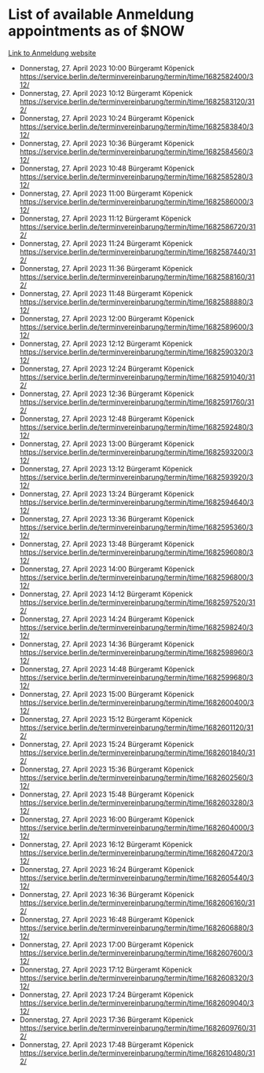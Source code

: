 # List of available Anmeldung appointments as of $NOW
[Link to Anmeldung website](https://service.berlin.de/terminvereinbarung/termin/tag.php?termin=1&anliegen[]=120686&dienstleisterlist=122210,122217,327316,122219,327312,122227,327314,122231,327346,122243,327348,122254,122252,329742,122260,329745,122262,329748,122271,327278,122273,327274,122277,327276,330436,122280,327294,122282,327290,122284,327292,122291,327270,122285,327266,122286,327264,122296,327268,150230,329760,122297,327286,122294,327284,122312,329763,122314,329775,122304,327330,122311,327334,122309,327332,317869,122281,327352,122279,329772,122283,122276,327324,122274,327326,122267,329766,122246,327318,122251,327320,122257,327322,122208,327298,122226,327300&herkunft=http%3A%2F%2Fservice.berlin.de%2Fdienstleistung%2F120686%2F)
- Donnerstag, 27. April 2023 10:00 Bürgeramt Köpenick https://service.berlin.de/terminvereinbarung/termin/time/1682582400/312/
- Donnerstag, 27. April 2023 10:12 Bürgeramt Köpenick https://service.berlin.de/terminvereinbarung/termin/time/1682583120/312/
- Donnerstag, 27. April 2023 10:24 Bürgeramt Köpenick https://service.berlin.de/terminvereinbarung/termin/time/1682583840/312/
- Donnerstag, 27. April 2023 10:36 Bürgeramt Köpenick https://service.berlin.de/terminvereinbarung/termin/time/1682584560/312/
- Donnerstag, 27. April 2023 10:48 Bürgeramt Köpenick https://service.berlin.de/terminvereinbarung/termin/time/1682585280/312/
- Donnerstag, 27. April 2023 11:00 Bürgeramt Köpenick https://service.berlin.de/terminvereinbarung/termin/time/1682586000/312/
- Donnerstag, 27. April 2023 11:12 Bürgeramt Köpenick https://service.berlin.de/terminvereinbarung/termin/time/1682586720/312/
- Donnerstag, 27. April 2023 11:24 Bürgeramt Köpenick https://service.berlin.de/terminvereinbarung/termin/time/1682587440/312/
- Donnerstag, 27. April 2023 11:36 Bürgeramt Köpenick https://service.berlin.de/terminvereinbarung/termin/time/1682588160/312/
- Donnerstag, 27. April 2023 11:48 Bürgeramt Köpenick https://service.berlin.de/terminvereinbarung/termin/time/1682588880/312/
- Donnerstag, 27. April 2023 12:00 Bürgeramt Köpenick https://service.berlin.de/terminvereinbarung/termin/time/1682589600/312/
- Donnerstag, 27. April 2023 12:12 Bürgeramt Köpenick https://service.berlin.de/terminvereinbarung/termin/time/1682590320/312/
- Donnerstag, 27. April 2023 12:24 Bürgeramt Köpenick https://service.berlin.de/terminvereinbarung/termin/time/1682591040/312/
- Donnerstag, 27. April 2023 12:36 Bürgeramt Köpenick https://service.berlin.de/terminvereinbarung/termin/time/1682591760/312/
- Donnerstag, 27. April 2023 12:48 Bürgeramt Köpenick https://service.berlin.de/terminvereinbarung/termin/time/1682592480/312/
- Donnerstag, 27. April 2023 13:00 Bürgeramt Köpenick https://service.berlin.de/terminvereinbarung/termin/time/1682593200/312/
- Donnerstag, 27. April 2023 13:12 Bürgeramt Köpenick https://service.berlin.de/terminvereinbarung/termin/time/1682593920/312/
- Donnerstag, 27. April 2023 13:24 Bürgeramt Köpenick https://service.berlin.de/terminvereinbarung/termin/time/1682594640/312/
- Donnerstag, 27. April 2023 13:36 Bürgeramt Köpenick https://service.berlin.de/terminvereinbarung/termin/time/1682595360/312/
- Donnerstag, 27. April 2023 13:48 Bürgeramt Köpenick https://service.berlin.de/terminvereinbarung/termin/time/1682596080/312/
- Donnerstag, 27. April 2023 14:00 Bürgeramt Köpenick https://service.berlin.de/terminvereinbarung/termin/time/1682596800/312/
- Donnerstag, 27. April 2023 14:12 Bürgeramt Köpenick https://service.berlin.de/terminvereinbarung/termin/time/1682597520/312/
- Donnerstag, 27. April 2023 14:24 Bürgeramt Köpenick https://service.berlin.de/terminvereinbarung/termin/time/1682598240/312/
- Donnerstag, 27. April 2023 14:36 Bürgeramt Köpenick https://service.berlin.de/terminvereinbarung/termin/time/1682598960/312/
- Donnerstag, 27. April 2023 14:48 Bürgeramt Köpenick https://service.berlin.de/terminvereinbarung/termin/time/1682599680/312/
- Donnerstag, 27. April 2023 15:00 Bürgeramt Köpenick https://service.berlin.de/terminvereinbarung/termin/time/1682600400/312/
- Donnerstag, 27. April 2023 15:12 Bürgeramt Köpenick https://service.berlin.de/terminvereinbarung/termin/time/1682601120/312/
- Donnerstag, 27. April 2023 15:24 Bürgeramt Köpenick https://service.berlin.de/terminvereinbarung/termin/time/1682601840/312/
- Donnerstag, 27. April 2023 15:36 Bürgeramt Köpenick https://service.berlin.de/terminvereinbarung/termin/time/1682602560/312/
- Donnerstag, 27. April 2023 15:48 Bürgeramt Köpenick https://service.berlin.de/terminvereinbarung/termin/time/1682603280/312/
- Donnerstag, 27. April 2023 16:00 Bürgeramt Köpenick https://service.berlin.de/terminvereinbarung/termin/time/1682604000/312/
- Donnerstag, 27. April 2023 16:12 Bürgeramt Köpenick https://service.berlin.de/terminvereinbarung/termin/time/1682604720/312/
- Donnerstag, 27. April 2023 16:24 Bürgeramt Köpenick https://service.berlin.de/terminvereinbarung/termin/time/1682605440/312/
- Donnerstag, 27. April 2023 16:36 Bürgeramt Köpenick https://service.berlin.de/terminvereinbarung/termin/time/1682606160/312/
- Donnerstag, 27. April 2023 16:48 Bürgeramt Köpenick https://service.berlin.de/terminvereinbarung/termin/time/1682606880/312/
- Donnerstag, 27. April 2023 17:00 Bürgeramt Köpenick https://service.berlin.de/terminvereinbarung/termin/time/1682607600/312/
- Donnerstag, 27. April 2023 17:12 Bürgeramt Köpenick https://service.berlin.de/terminvereinbarung/termin/time/1682608320/312/
- Donnerstag, 27. April 2023 17:24 Bürgeramt Köpenick https://service.berlin.de/terminvereinbarung/termin/time/1682609040/312/
- Donnerstag, 27. April 2023 17:36 Bürgeramt Köpenick https://service.berlin.de/terminvereinbarung/termin/time/1682609760/312/
- Donnerstag, 27. April 2023 17:48 Bürgeramt Köpenick https://service.berlin.de/terminvereinbarung/termin/time/1682610480/312/
